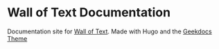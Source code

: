 # Wall of Text Documentation

Documentation site for [Wall of
Text](https://github.com/andybyers21/wallOfText). Made with Hugo and the
[Geekdocs Theme](https://geekdocs.de/)
